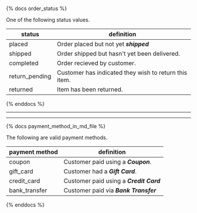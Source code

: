 {% docs order_status %}

One of the following status values.

| status            | definition                                            |
|-------------------|-------------------------------------------------------|
| placed            | Order placed but not yet ***shipped***                |
| shipped           | Order shipped but hasn't yet been delivered.          |
| completed         | Order recieved by customer.                           |
| return_pending    | Customer has indicated they wish to return this item. |
| returned          | Item has been returned.                               |

{% enddocs %}

---
---

{% docs payment_method_in_md_file %}

The following are valid payment methods.

| payment method    | definition                                            |
|-------------------|-------------------------------------------------------|
| coupon            | Customer paid using a ***Coupon***.                   |
| gift_card         | Customer had  a ***Gift Card***.                      |
| credit_card       | Customer paid using a ***Credit Card***               |
| bank_transfer     | Customer paid via ***Bank Transfer***                 |

{% enddocs %}